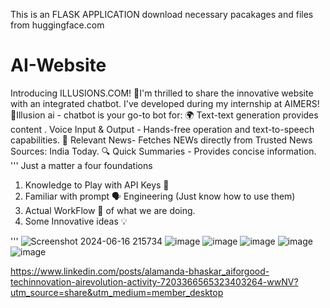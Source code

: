 
This is an FLASK APPLICATION download necessary pacakages and files from huggingface.com

# AI-Website
Introducing ILLUSIONS.COM! 🚀I'm thrilled to share the innovative website with an integrated chatbot.
I've developed during my internship at AIMERS! 🤖Illusion ai - chatbot is your go-to bot for: 
🌍 Text-text generation provides content . Voice Input & Output - Hands-free operation and text-to-speech capabilities. 
📸 Relevant News- Fetches NEWs directly from Trusted News Sources: India Today. 🔍 Quick Summaries - Provides concise information.
'''
 Just a matter a four foundations 
 1. Knowledge to Play with API Keys 🔑
 2. Familiar with prompt 🗣 Engineering (Just know how to use them) 
 3. Actual WorkFlow 🌊 of what we are doing.
 4. Some Innovative ideas 💡 

'''
![Screenshot 2024-06-16 215734](https://github.com/ALAMANDABHASAKAR09/AI-Website/assets/134359195/3f330b64-0dcc-4be2-834e-72bf525752d4)
![image](https://github.com/ALAMANDABHASAKAR09/AI-Website/assets/134359195/2cb6bfc7-f066-4770-80ce-7d96f5f8a602)
![image](https://github.com/ALAMANDABHASAKAR09/AI-Website/assets/134359195/d18290a8-b2a0-404b-96e9-aafeb387f9ef)
![image](https://github.com/ALAMANDABHASAKAR09/AI-Website/assets/134359195/bfcabc0f-9e30-4dde-974c-e8a5b99e92aa)
![image](https://github.com/ALAMANDABHASAKAR09/AI-Website/assets/134359195/175062e4-affe-4c26-88fb-08fb51f0065c)
![image](https://github.com/ALAMANDABHASAKAR09/AI-Website/assets/134359195/8327dd31-826f-47a5-a418-7681948f7749)



https://www.linkedin.com/posts/alamanda-bhaskar_aiforgood-techinnovation-airevolution-activity-7203366565323403264-wwNV?utm_source=share&utm_medium=member_desktop
